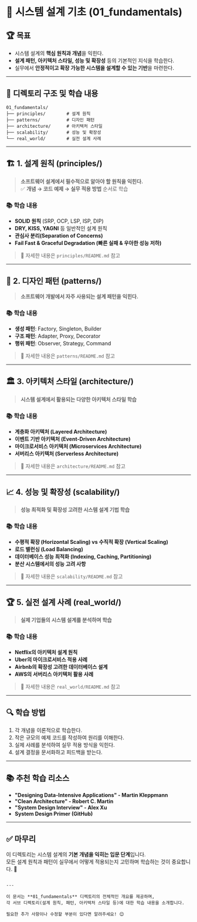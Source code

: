# 📖 시스템 설계 기초 (01_fundamentals)

## 🏆 목표
- 시스템 설계의 **핵심 원칙과 개념**을 익힌다.
- **설계 패턴, 아키텍처 스타일, 성능 및 확장성** 등의 기본적인 지식을 학습한다.
- 실무에서 **안정적이고 확장 가능한 시스템을 설계할 수 있는 기반**을 마련한다.

---

## 📌 디렉토리 구조 및 학습 내용
```
01_fundamentals/
├── principles/        # 설계 원칙
├── patterns/          # 디자인 패턴
├── architecture/      # 아키텍처 스타일
├── scalability/       # 성능 및 확장성
└── real_world/        # 실전 설계 사례
```

---

## 🏗️ **1. 설계 원칙 (principles/)**
> **소프트웨어 설계에서 필수적으로 알아야 할 원칙을 익힌다.**  
✅ **개념 → 코드 예제 → 실무 적용 방법** 순서로 학습  

### 📚 학습 내용
- **SOLID 원칙** (SRP, OCP, LSP, ISP, DIP)  
- **DRY, KISS, YAGNI** 등 일반적인 설계 원칙  
- **관심사 분리(Separation of Concerns)**  
- **Fail Fast & Graceful Degradation (빠른 실패 & 우아한 성능 저하)**  

> 📍 자세한 내용은 `principles/README.md` 참고

---

## 🎨 **2. 디자인 패턴 (patterns/)**
> **소프트웨어 개발에서 자주 사용되는 설계 패턴을 익힌다.**  

### 📚 학습 내용
- **생성 패턴**: Factory, Singleton, Builder  
- **구조 패턴**: Adapter, Proxy, Decorator  
- **행위 패턴**: Observer, Strategy, Command  

> 📍 자세한 내용은 `patterns/README.md` 참고

---

## 🏛️ **3. 아키텍처 스타일 (architecture/)**
> **시스템 설계에서 활용되는 다양한 아키텍처 스타일 학습**  

### 📚 학습 내용
- **계층화 아키텍처 (Layered Architecture)**
- **이벤트 기반 아키텍처 (Event-Driven Architecture)**
- **마이크로서비스 아키텍처 (Microservices Architecture)**
- **서버리스 아키텍처 (Serverless Architecture)**

> 📍 자세한 내용은 `architecture/README.md` 참고

---

## 📈 **4. 성능 및 확장성 (scalability/)**
> **성능 최적화 및 확장성 고려한 시스템 설계 기법 학습**  

### 📚 학습 내용
- **수평적 확장 (Horizontal Scaling) vs 수직적 확장 (Vertical Scaling)**
- **로드 밸런싱 (Load Balancing)**
- **데이터베이스 성능 최적화 (Indexing, Caching, Partitioning)**
- **분산 시스템에서의 성능 고려 사항**

> 📍 자세한 내용은 `scalability/README.md` 참고

---

## 🏆 **5. 실전 설계 사례 (real_world/)**
> **실제 기업들의 시스템 설계를 분석하며 학습**  

### 📚 학습 내용
- **Netflix의 아키텍처 설계 원칙**
- **Uber의 마이크로서비스 적용 사례**
- **Airbnb의 확장성 고려한 데이터베이스 설계**
- **AWS의 서버리스 아키텍처 활용 사례**

> 📍 자세한 내용은 `real_world/README.md` 참고

---

## 🔍 학습 방법
1. 각 개념을 이론적으로 학습한다.
2. 작은 규모의 예제 코드를 작성하여 원리를 이해한다.
3. 실제 사례를 분석하여 실무 적용 방식을 익힌다.
4. 설계 결정을 문서화하고 피드백을 받는다.

---

## 📚 추천 학습 리소스
- **"Designing Data-Intensive Applications" - Martin Kleppmann**
- **"Clean Architecture" - Robert C. Martin**
- **"System Design Interview" - Alex Xu**
- **System Design Primer (GitHub)**

---

## ✅ 마무리
이 디렉토리는 시스템 설계의 **기본 개념을 익히는 입문 단계**입니다.  
모든 설계 원칙과 패턴이 실무에서 어떻게 적용되는지 고민하며 학습하는 것이 중요합니다. 🚀

```

---

이 문서는 **01_fundamentals** 디렉토리의 전체적인 개요를 제공하며,  
각 서브 디렉토리(설계 원칙, 패턴, 아키텍처 스타일 등)에 대한 학습 내용을 소개합니다.  

필요한 추가 사항이나 수정할 부분이 있다면 알려주세요! 😊